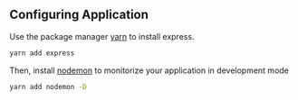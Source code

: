 ## Configuring Application

Use the package manager [yarn](https://yarnpkg.com/) to install express.

```bash
yarn add express
```

Then, install [nodemon](https://nodemon.io/) to monitorize your application in development mode

```bash
yarn add nodemon -D
```
